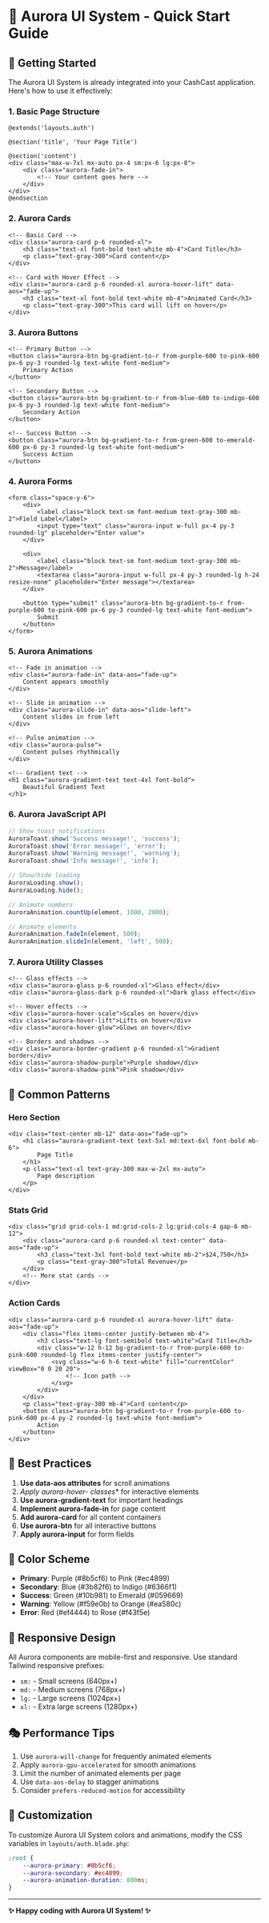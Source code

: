# 🎨 Aurora UI System - Quick Start Guide

## 🚀 Getting Started

The Aurora UI System is already integrated into your CashCast application. Here's how to use it effectively:

### 1. Basic Page Structure

```blade
@extends('layouts.auth')

@section('title', 'Your Page Title')

@section('content')
<div class="max-w-7xl mx-auto px-4 sm:px-6 lg:px-8">
    <div class="aurora-fade-in">
        <!-- Your content goes here -->
    </div>
</div>
@endsection
```

### 2. Aurora Cards

```blade
<!-- Basic Card -->
<div class="aurora-card p-6 rounded-xl">
    <h3 class="text-xl font-bold text-white mb-4">Card Title</h3>
    <p class="text-gray-300">Card content</p>
</div>

<!-- Card with Hover Effect -->
<div class="aurora-card p-6 rounded-xl aurora-hover-lift" data-aos="fade-up">
    <h3 class="text-xl font-bold text-white mb-4">Animated Card</h3>
    <p class="text-gray-300">This card will lift on hover</p>
</div>
```

### 3. Aurora Buttons

```blade
<!-- Primary Button -->
<button class="aurora-btn bg-gradient-to-r from-purple-600 to-pink-600 px-6 py-3 rounded-lg text-white font-medium">
    Primary Action
</button>

<!-- Secondary Button -->
<button class="aurora-btn bg-gradient-to-r from-blue-600 to-indigo-600 px-6 py-3 rounded-lg text-white font-medium">
    Secondary Action
</button>

<!-- Success Button -->
<button class="aurora-btn bg-gradient-to-r from-green-600 to-emerald-600 px-6 py-3 rounded-lg text-white font-medium">
    Success Action
</button>
```

### 4. Aurora Forms

```blade
<form class="space-y-6">
    <div>
        <label class="block text-sm font-medium text-gray-300 mb-2">Field Label</label>
        <input type="text" class="aurora-input w-full px-4 py-3 rounded-lg" placeholder="Enter value">
    </div>
    
    <div>
        <label class="block text-sm font-medium text-gray-300 mb-2">Message</label>
        <textarea class="aurora-input w-full px-4 py-3 rounded-lg h-24 resize-none" placeholder="Enter message"></textarea>
    </div>
    
    <button type="submit" class="aurora-btn bg-gradient-to-r from-purple-600 to-pink-600 px-6 py-3 rounded-lg text-white font-medium">
        Submit
    </button>
</form>
```

### 5. Aurora Animations

```blade
<!-- Fade in animation -->
<div class="aurora-fade-in" data-aos="fade-up">
    Content appears smoothly
</div>

<!-- Slide in animation -->
<div class="aurora-slide-in" data-aos="slide-left">
    Content slides in from left
</div>

<!-- Pulse animation -->
<div class="aurora-pulse">
    Content pulses rhythmically
</div>

<!-- Gradient text -->
<h1 class="aurora-gradient-text text-4xl font-bold">
    Beautiful Gradient Text
</h1>
```

### 6. Aurora JavaScript API

```javascript
// Show toast notifications
AuroraToast.show('Success message!', 'success');
AuroraToast.show('Error message!', 'error');
AuroraToast.show('Warning message!', 'warning');
AuroraToast.show('Info message!', 'info');

// Show/hide loading
AuroraLoading.show();
AuroraLoading.hide();

// Animate numbers
AuroraAnimation.countUp(element, 1000, 2000);

// Animate elements
AuroraAnimation.fadeIn(element, 500);
AuroraAnimation.slideIn(element, 'left', 500);
```

### 7. Aurora Utility Classes

```blade
<!-- Glass effects -->
<div class="aurora-glass p-6 rounded-xl">Glass effect</div>
<div class="aurora-glass-dark p-6 rounded-xl">Dark glass effect</div>

<!-- Hover effects -->
<div class="aurora-hover-scale">Scales on hover</div>
<div class="aurora-hover-lift">Lifts on hover</div>
<div class="aurora-hover-glow">Glows on hover</div>

<!-- Borders and shadows -->
<div class="aurora-border-gradient p-6 rounded-xl">Gradient border</div>
<div class="aurora-shadow-purple">Purple shadow</div>
<div class="aurora-shadow-pink">Pink shadow</div>
```

## 🎯 Common Patterns

### Hero Section
```blade
<div class="text-center mb-12" data-aos="fade-up">
    <h1 class="aurora-gradient-text text-5xl md:text-6xl font-bold mb-6">
        Page Title
    </h1>
    <p class="text-xl text-gray-300 max-w-2xl mx-auto">
        Page description
    </p>
</div>
```

### Stats Grid
```blade
<div class="grid grid-cols-1 md:grid-cols-2 lg:grid-cols-4 gap-6 mb-12">
    <div class="aurora-card p-6 rounded-xl text-center" data-aos="fade-up">
        <h3 class="text-3xl font-bold text-white mb-2">$24,750</h3>
        <p class="text-gray-300">Total Revenue</p>
    </div>
    <!-- More stat cards -->
</div>
```

### Action Cards
```blade
<div class="aurora-card p-6 rounded-xl aurora-hover-lift" data-aos="fade-up">
    <div class="flex items-center justify-between mb-4">
        <h3 class="text-lg font-semibold text-white">Card Title</h3>
        <div class="w-12 h-12 bg-gradient-to-r from-purple-600 to-pink-600 rounded-lg flex items-center justify-center">
            <svg class="w-6 h-6 text-white" fill="currentColor" viewBox="0 0 20 20">
                <!-- Icon path -->
            </svg>
        </div>
    </div>
    <p class="text-gray-300 mb-4">Card content</p>
    <button class="aurora-btn bg-gradient-to-r from-purple-600 to-pink-600 px-4 py-2 rounded-lg text-white font-medium">
        Action
    </button>
</div>
```

## 🎨 Best Practices

1. **Use data-aos attributes** for scroll animations
2. **Apply aurora-hover-* classes** for interactive elements
3. **Use aurora-gradient-text** for important headings
4. **Implement aurora-fade-in** for page content
5. **Add aurora-card** for all content containers
6. **Use aurora-btn** for all interactive buttons
7. **Apply aurora-input** for form fields

## 🌟 Color Scheme

- **Primary**: Purple (#8b5cf6) to Pink (#ec4899)
- **Secondary**: Blue (#3b82f6) to Indigo (#6366f1)
- **Success**: Green (#10b981) to Emerald (#059669)
- **Warning**: Yellow (#f59e0b) to Orange (#ea580c)
- **Error**: Red (#ef4444) to Rose (#f43f5e)

## 📱 Responsive Design

All Aurora components are mobile-first and responsive. Use standard Tailwind responsive prefixes:
- `sm:` - Small screens (640px+)
- `md:` - Medium screens (768px+)
- `lg:` - Large screens (1024px+)
- `xl:` - Extra large screens (1280px+)

## 🎭 Performance Tips

1. Use `aurora-will-change` for frequently animated elements
2. Apply `aurora-gpu-accelerated` for smooth animations
3. Limit the number of animated elements per page
4. Use `data-aos-delay` to stagger animations
5. Consider `prefers-reduced-motion` for accessibility

## 🔧 Customization

To customize Aurora UI System colors and animations, modify the CSS variables in `layouts/auth.blade.php`:

```css
:root {
    --aurora-primary: #8b5cf6;
    --aurora-secondary: #ec4899;
    --aurora-animation-duration: 800ms;
}
```

---

**✨ Happy coding with Aurora UI System! ✨**
